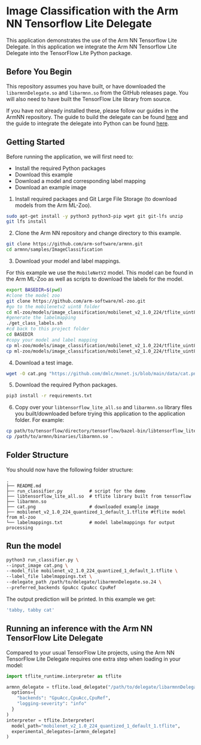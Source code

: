 # Image Classification with the Arm NN Tensorflow Lite Delegate

This application demonstrates the use of the Arm NN Tensorflow Lite Delegate.
In this application we integrate the Arm NN Tensorflow Lite Delegate into the
TensorFlow Lite Python package.

## Before You Begin

This repository assumes you have built, or have downloaded the
`libarmnnDelegate.so` and `libarmnn.so` from the GitHub releases page. You will
also need to have built the TensorFlow Lite library from source.

If you have not already installed these, please follow our guides in the ArmNN
repository. The guide to build the delegate can be found
[here](../../delegate/BuildGuideNative.md) and the guide to integrate the
delegate into Python can be found
[here](../../delegate/IntegrateDelegateIntoPython.md).


## Getting Started

Before running the application, we will first need to:

- Install the required Python packages
- Download this example
- Download a model and corresponding label mapping
- Download an example image

1. Install required packages and Git Large File Storage (to download models
from the Arm ML-Zoo).

  ```bash
  sudo apt-get install -y python3 python3-pip wget git git-lfs unzip
  git lfs install
  ```

2. Clone the Arm NN repository and change directory to this example.

  ```bash
  git clone https://github.com/arm-software/armnn.git
  cd armnn/samples/ImageClassification
  ```

3. Download your model and label mappings.

  For this example we use the `MobileNetV2` model. This model can be found in
  the Arm ML-Zoo as well as scripts to download the labels for the model.

  ```bash
  export BASEDIR=$(pwd)
  #clone the model zoo
  git clone https://github.com/arm-software/ml-zoo.git
  #go to the mobilenetv2 uint8 folder
  cd ml-zoo/models/image_classification/mobilenet_v2_1.0_224/tflite_uint8
  #generate the labelmapping
  ./get_class_labels.sh
  #cd back to this project folder
  cd BASEDIR
  #copy your model and label mapping
  cp ml-zoo/models/image_classification/mobilenet_v2_1.0_224/tflite_uint8/mobilenet_v2_1.0_224_quantized_1_default_1.tflite .
  cp ml-zoo/models/image_classification/mobilenet_v2_1.0_224/tflite_uint8 labelmappings.txt .
  ```

4. Download a test image.

  ```bash
  wget -O cat.png "https://github.com/dmlc/mxnet.js/blob/main/data/cat.png?raw=true"
  ```

5. Download the required Python packages.

  ```bash
  pip3 install -r requirements.txt
  ```

6. Copy over your `libtensorflow_lite_all.so` and `libarmnn.so` library files
you built/downloaded before trying this application to the application
folder. For example:

  ```bash
  cp path/to/tensorflow/directory/tensorflow/bazel-bin/libtensorflow_lite_all.so .
  cp /path/to/armnn/binaries/libarmnn.so .
  ```

## Folder Structure

You should now have the following folder structure:

```
.
├── README.md
├── run_classifier.py          # script for the demo
├── libtensorflow_lite_all.so  # tflite library built from tensorflow
├── libarmnn.so
├── cat.png                    # downloaded example image
├── mobilenet_v2_1.0_224_quantized_1_default_1.tflite #tflite model from ml-zoo
└── labelmappings.txt          # model labelmappings for output processing
```

## Run the model

```bash
python3 run_classifier.py \
--input_image cat.png \
--model_file mobilenet_v2_1.0_224_quantized_1_default_1.tflite \
--label_file labelmappings.txt \
--delegate_path /path/to/delegate/libarmnnDelegate.so.24 \
--preferred_backends GpuAcc CpuAcc CpuRef
```

The output prediction will be printed. In this example we get:

```bash
'tabby, tabby cat'
```

## Running an inference with the Arm NN TensorFlow Lite Delegate

Compared to your usual TensorFlow Lite projects, using the Arm NN TensorFlow
Lite Delegate requires one extra step when loading in your model:

```python
import tflite_runtime.interpreter as tflite

armnn_delegate = tflite.load_delegate("/path/to/delegate/libarmnnDelegate.so",
  options={
    "backends": "GpuAcc,CpuAcc,CpuRef",
    "logging-severity": "info"
  }
)
interpreter = tflite.Interpreter(
  model_path="mobilenet_v2_1.0_224_quantized_1_default_1.tflite",
  experimental_delegates=[armnn_delegate]
)
```
